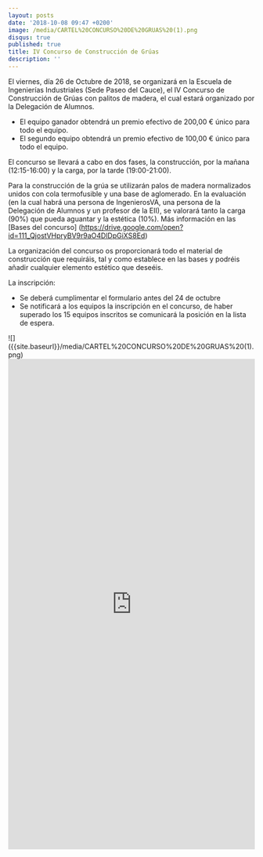 ```yaml
---
layout: posts
date: '2018-10-08 09:47 +0200'
image: /media/CARTEL%20CONCURSO%20DE%20GRUAS%20(1).png
disqus: true
published: true
title: IV Concurso de Construcción de Grúas
description: ''
---
```

<div class="row">
<div class="col-12 col-sm-6">
El viernes, día 26 de Octubre de 2018, se organizará en la Escuela de Ingenierías Industriales (Sede Paseo del Cauce), el IV Concurso de Construcción de Grúas con palitos de madera, el cual estará organizado por la Delegación de Alumnos.

- El equipo ganador obtendrá un premio efectivo de 200,00 € único para todo el equipo.
- El segundo equipo obtendrá un premio efectivo de 100,00 € único para todo el equipo.

El concurso se llevará a cabo en dos fases, la construcción,  por la mañana (12:15-16:00) y la carga, por la tarde (19:00-21:00).

Para la construcción de la grúa se utilizarán palos de madera normalizados unidos con cola termofusible y una base de aglomerado. En la evaluación (en la cual habrá una persona de IngenierosVA, una persona de la Delegación de Alumnos y un profesor de la EII), se valorará tanto la carga (90%) que pueda aguantar y la estética (10%). Más información en las [Bases del concurso] (https://drive.google.com/open?id=111_QjostVHpryBV9r9aO4DlDpGiXS8Ed)

La organización del concurso os proporcionará todo el material de construcción que requiráis, tal y como establece en las bases y podréis añadir cualquier elemento estético que deseéis.

La inscripción:

- Se deberá cumplimentar el formulario antes del 24 de octubre
- Se notificará a los equipos la inscripción en el concurso, de haber superado los 15 equipos inscritos se comunicará la posición en la lista de espera.


</div>
<div class="col-12 col-sm-6">
![]({{site.baseurl}}/media/CARTEL%20CONCURSO%20DE%20GRUAS%20(1).png)
</div>
</div>
<iframe src="https://goo.gl/forms/XdEXmD69fCpeoVZ82" width="100%" height="1000" frameborder="0" marginheight="0" marginwidth="0">Cargando...</iframe>